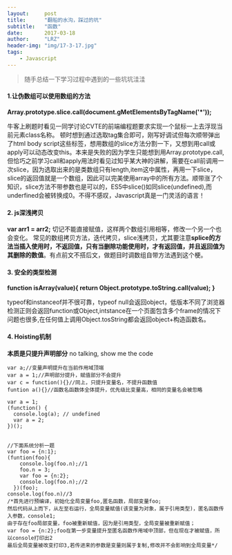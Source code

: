 ```yaml
---
layout:     post
title:      "翻船的水沟，踩过的坑"
subtitle:   "函数"
date:       2017-03-18
author:     "LRZ"
header-img: "img/17-3-17.jpg"
tags:
    - Javascript
---
```


>随手总结一下学习过程中遇到的一些坑坑洼洼

#### 1.让伪数组可以使用数组的方法

<b>Array.prototype.slice.call(document.gMetElementsByTagName('*'));</b>

牛客上刷题时看见一同学讨论CVTE的前端编程题要求实现一个鼠标一上去浮现当前元素class名称。
顿时想到通过选取tag集合即可，刚写好调试但每次顺带弹出了html body script这些标签，想用数组的slice方法分割一下，又想到用call或apply可以动态改变this。本来是失败的因为学生只能想到用Array.prototype.call,但恰巧之前学习call和apply用法时看见过知乎某大神的讲解，需要在call前调用一次slice，因为选取出来的是类数组只有length,item这中属性，再用一下slice，slice的返回值就是一个数组，因此可以完美使用array中的所有方法。顺带涨了个知识，slice方法不带参数也是可以的，ES5中slice()如同slice(undefined),而underfined会被转换成0。不得不感叹，Javascript真是一门灵活的语言！

#### 2. js深浅拷贝
<b>var arr1 = arr2;</b>
切记不能直接赋值，这样两个数组引用相等，修改一个另一个也会变化。
常见的数组拷贝方法，迭代拷贝，slice浅拷贝，尤其要注意<b>splice的方法当插入使用时，不返回值，只有当删除功能使用时，才有返回值，并且返回值为其删除的数值</b>。有点前文不搭后文，做题目时调数组自带方法遇到这个梗。

#### 3. 安全的类型检测  

<b>function isArray(value){
  return Object.prototype.toString.call(value);
}</b>

typeof和instanceof并不很可靠，typeof null会返回object，低版本不同了浏览器检测正则会返回function或Object,intstance在一个页面包含多个frame的情况下问题也很多,在任何值上调用Object.tosString都会返回object+构造函数名。

#### 4. Hoisting机制
<b>本质是只提升声明部分</b>
no talking, show me the code

    var a;//变量声明提升在当前作用域顶端
    var a = 1;//声明部分提升，赋值部分不会提升
    var c = function(){}//同上，只提升变量名，不提升函数值
    funtion a(){}//函数名函数体全体提升，优先级比变量高，相同的变量名会被忽略

    var a = 1;
    (function() {
      console.log(a); // undefined
      var a = 2;
    })();


    //下面系统分析一题
    var foo = {n:1};
    (funtion(foo){
        console.log(foo.n);//1
        foo.n = 3;
        var foo = {n:2};
        console.log(foo.n);//2
      })(foo);
    console.log(foo.n)//3
    /*首先进行预编译，初始化全局变量foo,匿名函数，局部变量foo;
    然后代码从上而下，从左至右运行，全局变量赋值(该变量为对象，属于引用类型)，匿名函数传入参数，console1;
    由于存在foo局部变量，foo被重新赋值，因为是引用类型，全局变量被重新赋值；
    var foo = {n:2};foo在第一步变量提升至匿名函数作用域中顶部，但在现在才被赋值，所以console打印出2
    最后全局变量被改变打印3,若传进来的参数是变量则属于复制,修改并不会影响到全局变量*/
